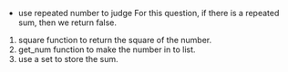 - use repeated number to judge
For this question, if there is a repeated sum, then we return false.  
1. square function to return the square of the number.  
2. get_num function to make the number in to list.  
3. use a set to store the sum.  